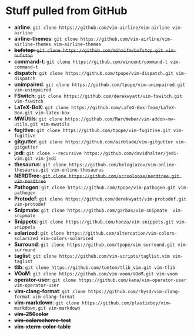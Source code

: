 # Stuff pulled from GitHub

* **airline**:          `git clone https://github.com/vim-airline/vim-airline vim-airline`
* **airline-themes**:   `git clone https://github.com/vim-airline/vim-airline-themes vim-airline-themes`
* ~~**bufstop**:          `git clone https://github.com/mihaifm/bufstop.git vim-bufstop`~~
* **command-t**:        `git clone https://github.com/wincent/command-t vim-command-t`
* **dispatch**:         `git clone https://github.com/tpope/vim-dispatch.git vim-dispatch`
* **unimpaired**:       `git clone https://github.com/tpope/vim-unimpaired.git vim-unimpaired`
* **FSwitch**:          `git clone https://github.com/derekwyatt/vim-fswitch.git vim-fswitch`
* **LaTeX-BoX**:        `git clone https://github.com/LaTeX-Box-Team/LaTeX-Box.git vim-latex-box`
* **MWUtils**:          `git clone https://github.com/MarcWeber/vim-addon-mw-utils.git vim-mwutils`
* **fugitive**:         `git clone https://github.com/tpope/vim-fugitive.git vim-fugitive`
* **gitgutter**:        `git clone https://github.com/airblade/vim-gitgutter vim-gitgutter`
* **jedi**:             `git clone --recursive https://github.com/davidhalter/jedi-vim.git vim-jedi`
* **thesaurus**:        `git clone https://github.com/beloglazov/vim-online-thesaurus.git vim-online-thesaurus`
* ~~**NERDTree**:         `git clone https://github.com/scrooloose/nerdtree.git vim-nerdtree`~~
* **Pathogen**:         `git clone https://github.com/tpope/vim-pathogen.git vim-pathogen`
* **Protodef**:         `git clone https://github.com/derekwyatt/vim-protodef.git vim-protodef`
* **Snipmate**:         `git clone https://github.com/garbas/vim-snipmate  vim-snipmate`
* **Snippets**:         `git clone https://github.com/honza/vim-snippets.git vim-snippets`
* **solarized**:        `git clone https://github.com/altercation/vim-colors-solarized vim-colors-solarized`
* **Surround**:         `git clone https://github.com/tpope/vim-surround.git vim-surround`
* **taglist**:          `git clone https://github.com/vim-scripts/taglist.vim vim-taglist`
* **tlib**:             `git clone https://github.com/tomtom/tlib_vim.git vim-tlib`
* **VOoM**:             `git clone https://github.com/vim-voom/VOoM.git vim-voom`
* **operator-user**:    `git clone https://github.com/kana/vim-operator-user vim-operator-user`
* **vim-clang-format**: `git clone https://github.com/rhysd/vim-clang-format vim-clang-format`
* **vim-markdown**:     `git clone https://github.com/plasticboy/vim-markdown.git vim-markdown`
* ~~**vim-256color**~~
* ~~**vim-colorscheme-test**~~
* ~~**vim-xterm-color-table**~~
